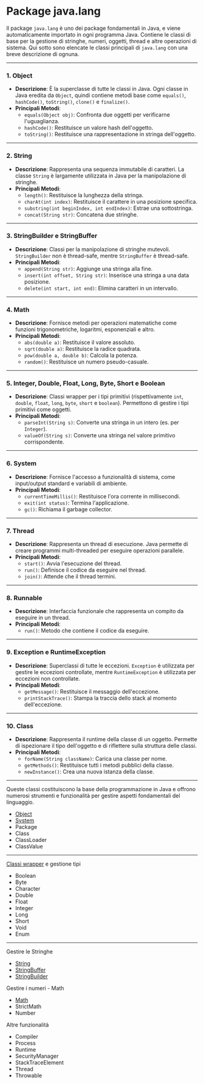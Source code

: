 # Package java.lang

Il package `java.lang` è uno dei package fondamentali in Java, e viene automaticamente importato in ogni programma Java. Contiene le classi di base per la gestione di stringhe, numeri, oggetti, thread e altre operazioni di sistema. Qui sotto sono elencate le classi principali di `java.lang` con una breve descrizione di ognuna.

---

### 1. **Object**

- **Descrizione**: È la superclasse di tutte le classi in Java. Ogni classe in Java eredita da `Object`, quindi contiene metodi base come `equals()`, `hashCode()`, `toString()`, `clone()` e `finalize()`.
- **Principali Metodi**:
  - `equals(Object obj)`: Confronta due oggetti per verificarne l'uguaglianza.
  - `hashCode()`: Restituisce un valore hash dell'oggetto.
  - `toString()`: Restituisce una rappresentazione in stringa dell'oggetto.

---

### 2. **String**

- **Descrizione**: Rappresenta una sequenza immutabile di caratteri. La classe `String` è largamente utilizzata in Java per la manipolazione di stringhe.
- **Principali Metodi**:
  - `length()`: Restituisce la lunghezza della stringa.
  - `charAt(int index)`: Restituisce il carattere in una posizione specifica.
  - `substring(int beginIndex, int endIndex)`: Estrae una sottostringa.
  - `concat(String str)`: Concatena due stringhe.

---

### 3. **StringBuilder** e **StringBuffer**

- **Descrizione**: Classi per la manipolazione di stringhe mutevoli. `StringBuilder` non è thread-safe, mentre `StringBuffer` è thread-safe.
- **Principali Metodi**:
  - `append(String str)`: Aggiunge una stringa alla fine.
  - `insert(int offset, String str)`: Inserisce una stringa a una data posizione.
  - `delete(int start, int end)`: Elimina caratteri in un intervallo.

---

### 4. **Math**

- **Descrizione**: Fornisce metodi per operazioni matematiche come funzioni trigonometriche, logaritmi, esponenziali e altro.
- **Principali Metodi**:
  - `abs(double a)`: Restituisce il valore assoluto.
  - `sqrt(double a)`: Restituisce la radice quadrata.
  - `pow(double a, double b)`: Calcola la potenza.
  - `random()`: Restituisce un numero pseudo-casuale.

---

### 5. **Integer**, **Double**, **Float**, **Long**, **Byte**, **Short** e **Boolean**

- **Descrizione**: Classi wrapper per i tipi primitivi (rispettivamente `int`, `double`, `float`, `long`, `byte`, `short` e `boolean`). Permettono di gestire i tipi primitivi come oggetti.
- **Principali Metodi**:
  - `parseInt(String s)`: Converte una stringa in un intero (es. per `Integer`).
  - `valueOf(String s)`: Converte una stringa nel valore primitivo corrispondente.

---

### 6. **System**

- **Descrizione**: Fornisce l'accesso a funzionalità di sistema, come input/output standard e variabili di ambiente.
- **Principali Metodi**:
  - `currentTimeMillis()`: Restituisce l'ora corrente in millisecondi.
  - `exit(int status)`: Termina l'applicazione.
  - `gc()`: Richiama il garbage collector.

---

### 7. **Thread**

- **Descrizione**: Rappresenta un thread di esecuzione. Java permette di creare programmi multi-threaded per eseguire operazioni parallele.
- **Principali Metodi**:
  - `start()`: Avvia l'esecuzione del thread.
  - `run()`: Definisce il codice da eseguire nel thread.
  - `join()`: Attende che il thread termini.

---

### 8. **Runnable**

- **Descrizione**: Interfaccia funzionale che rappresenta un compito da eseguire in un thread.
- **Principali Metodi**:
  - `run()`: Metodo che contiene il codice da eseguire.

---

### 9. **Exception** e **RuntimeException**

- **Descrizione**: Superclassi di tutte le eccezioni. `Exception` è utilizzata per gestire le eccezioni controllate, mentre `RuntimeException` è utilizzata per eccezioni non controllate.
- **Principali Metodi**:
  - `getMessage()`: Restituisce il messaggio dell'eccezione.
  - `printStackTrace()`: Stampa la traccia dello stack al momento dell'eccezione.

---

### 10. **Class**

- **Descrizione**: Rappresenta il runtime della classe di un oggetto. Permette di ispezionare il tipo dell'oggetto e di riflettere sulla struttura delle classi.
- **Principali Metodi**:
  - `forName(String className)`: Carica una classe per nome.
  - `getMethods()`: Restituisce tutti i metodi pubblici della classe.
  - `newInstance()`: Crea una nuova istanza della classe.

---

Queste classi costituiscono la base della programmazione in Java e offrono numerosi strumenti e funzionalità per gestire aspetti fondamentali del linguaggio.

- [Object](https://github.com/maboglia/CorsoJava/blob/master/appunti/API_Java/021_java_lang_Object.md)
- [System](https://github.com/maboglia/CorsoJava/blob/master/appunti/API_Java/021_java_lang_System.md)
- Package
- Class
- ClassLoader
- ClassValue

---

[Classi wrapper](https://github.com/maboglia/CorsoJava/blob/master/appunti/021_Classi_wrapper.md) e gestione tipi

- Boolean
- Byte
- Character
- Double
- Float
- Integer
- Long
- Short
- Void
- Enum

---

Gestire le Stringhe

- [String](https://github.com/maboglia/CorsoJava/blob/master/appunti/007_stringhe.md)
- [StringBuffer](https://github.com/maboglia/CorsoJava/blob/master/appunti/007_stringhe.md)
- [StringBuilder](https://github.com/maboglia/CorsoJava/blob/master/appunti/007_stringhe.md)

Gestire i numeri - Math

- [Math](https://github.com/maboglia/CorsoJava/blob/master/appunti/API_Java/021_java_lang_Math.md)
- StrictMath
- Number

Altre funzionalità

- Compiler
- Process
- Runtime
- SecurityManager
- StackTraceElement
- Thread
- Throwable
